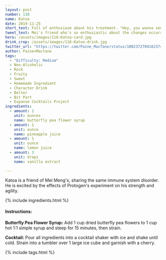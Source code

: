 ```yaml
---
layout: post
number: 110
name: Katoa
date: 2019-11-25
short_text: Full of enthusiasm about his treatment. "Hey, you wanna see something cool?"
tweet_text: Mei's friend who's so enthusiastic about the changes occurring in him… and the end result of those changes.
hero: /assets/images/110-Katoa-card.jpg
drink_crop: /assets/images/110-Katoa-drink.jpg
twitter_url: "https://twitter.com/Paine_MacTane/status/1002372704182374401"
author: Paine×Mactane
tags:
  - "Difficulty: Medium"
  - Non-Alcoholic
  - Rock
  - Fruity
  - Sweet
  - Homemade Ingredient
  - Character Drink
  - Belter
  - Bit Part
  - Expanse Cocktails Project
ingredients:
  - amount: 2
    unit: ounces
    name: butterfly pea flower syrup
  - amount: ¾
    unit: ounce
    name: pineapple juice
  - amount: ½
    unit: ounce
    name: lemon juice
  - amount: 3
    unit: drops
    name: vanilla extract

---
```


Katoa is a friend of Mei Meng's, sharing the same immune system disorder. He is excited by the effects of Protogen's experiment on his strength and agility.


{% include ingredients.html %}

#### Instructions:

<strong>Butterfly Pea Flower Syrup:</strong> Add 1 cup dried butterfly pea flowers to 1 cup hot 1:1 simple syrup and steep for 15 minutes, then strain.

<strong>Cocktail:</strong> Pour all ingredients into a cocktail shaker with ice and shake until cold. Strain into a tumbler over 1 large ice cube and garnish with a cherry.

{% include tags.html %}
